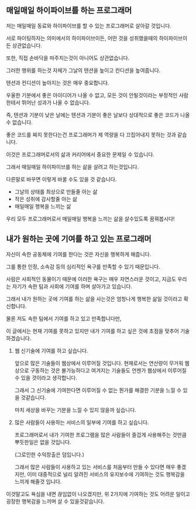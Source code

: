 ## 매일매일 하이파이브를 하는 프로그래머

저는 매일매일 동료와 하이파이브를 할 수 있는 프로그래머로 살아갈 것입니다.

서로 파이팅하자는 의미에서의 하이파이브이든, 어떤 것을 성취했을때의 하이파이브이든 상관없습니다.

또한, 직접 손바닥을 마주치는것이 아니어도 상관없습니다.

그러한 행위를 하는것 자체가 그날의 텐션을 높이고 컨디션을 높여줍니다.

텐션과 컨디션이 높아지는 것은 매우 중요합니다.

우울한 기분에서 좋은 아이디어가 나올 수 없고, 모든 것이 안될것이라는 부정적인 사람한테서 뛰어난 성과가 나올 수 없습니다.

즉, 텐션과 기분이 낮은 날에는 텐션과 기분이 좋은 날보다 상대적으로 좋은 코드가 나올 수 없습니다.

좋은 코드를 짜지 못한다는건 프로그래머가 제 역량을 다 끄집어내지 못하는 것과 같습니다.

이것은 프로그래머로서의 삶과 커리어에서 중요한 문제일 수 있습니다.

그래서 매일매일 하이파이브를 하는 삶을 살려고 하는것입니다.

다른말로 바꾸면 이렇게 바꿀 수도 있을 것 같습니다.

- 그날의 상태를 최상으로 만들줄 아는 삶
- 작은 성취에 감사할줄 아는 삶
- 매일매일 행복을 느끼는 삶

우리 모두 프로그래머로서 매일매일 행복을 느끼는 삶을 살수있도록 꿈꿔봅시다!

## 내가 원하는 곳에 기여를 하고 있는 프로그래머

자신이 속한 공동체에 기여를 한다는 것은 자신을 행복하게 해줍니다.

그를 통한 인정, 소속감 등의 심리적인 욕구를 만족할 수 있기 때문입니다.

사람은 사회적인 동물이기 때문에 이러한 욕구는 매우 자연스러운 것이고, 지금도 우리는 자기가 속한 팀과 사회에 기여를 하며 살아가고 있습니다.

그래서 내가 원하는 곳에 기여를 하는 삶을 사는것은 엄청나게 행복한 삶일 것이라고 확신합니다.

물론 저도 속한 팀에서 기여를 하고 있고 만족합니다만,

이 글에서는 현재 기여를 못하고 있지만 내가 기여를 하고 싶은 것에 초점을 맞추어 기술하겠습니다.

1. 웹 신기술에 기여를 하고 싶습니다.

   앞으로 많은 기술들이 웹상에서 이루어질 것입니다. 현재로서는 연산량이 무거워 웹상으로 구동하는 것은 불가능하다고 여겨지는 기술들도 언젠가 웹상에서 이루어질 수 있을 것이라고 생각합니다.

   그래서 그 신기술에 기여한다면 이루어질 수 없는 뭔가를 해결한 기분을 느낄 수 있을 것같습니다.

   마치 세상을 바꾸는 기분을 느낄 수 있지 않을까 싶습니다.

2. 많은 사람들이 사용하는 서비스의 일부에 기여를 하고 싶습니다.

   프로그래머로서 내가 기여한 프로그램을 많은 사람들이 즐겁게 사용해주는 것만큼 뿌듯한일은 없을 것입니다.

   (그로인한 수익창출은 덤입니다.)

   그래서 많은 사람들이 사용하고 있는 서비스를 처음부터 만들 수 있다면 매우 좋겠지만, 이미 대중적으로 널리 알려진 서비스의 유지보수에 기여하는 것도 행복감을 느끼게 해줄것 입니다.

이것말고도 욕심을 내면 끊임없이 나오겠지만, 위 2가지에 기여하는 것도 어려운 일이고 굉장한 행복감을 느끼며 살 수 있을것같습니다.
